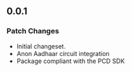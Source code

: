 ## 0.0.1

### Patch Changes

- Initial changeset.
- Anon Aadhaar circuit integration
- Package compliant with the PCD SDK
